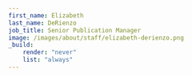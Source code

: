 ```yaml
---
first_name: Elizabeth
last_name: DeRienzo
job_title: Senior Publication Manager
image: /images/about/staff/elizabeth-derienzo.png
_build:
    render: "never"
    list: "always"
---
```

